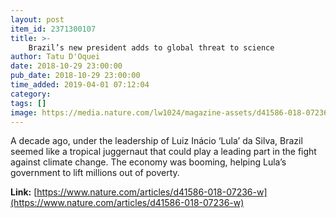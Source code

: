 ```yaml
---
layout: post
item_id: 2371300107
title: >-
    Brazil’s new president adds to global threat to science
author: Tatu D'Oquei
date: 2018-10-29 23:00:00
pub_date: 2018-10-29 23:00:00
time_added: 2019-04-01 07:12:04
category: 
tags: []
image: https://media.nature.com/lw1024/magazine-assets/d41586-018-07236-w/d41586-018-07236-w_16236740.jpg
---
```


A decade ago, under the leadership of Luiz Inácio ‘Lula’ da Silva, Brazil seemed like a tropical juggernaut that could play a leading part in the fight against climate change. The economy was booming, helping Lula’s government to lift millions out of poverty.

**Link:** [https://www.nature.com/articles/d41586-018-07236-w](https://www.nature.com/articles/d41586-018-07236-w)

